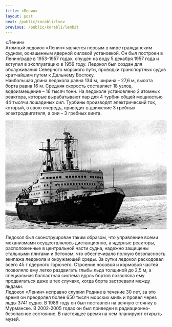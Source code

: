 ```yaml
---
title: «Ленин»
layout: post
next: /public/korabli/lvov
previous: /public/korabli/lembit
---
```


«Ленин»  
Атомный ледокол «Ленин» является первым в мире гражданским судном, оснащенным ядерной силовой установкой. Он был построен в Ленинграде в 1953-1957 годах, спущен на воду 5 декабря 1957 года и вступил в эксплуатацию в 1959 году. Ледокол был создан для обслуживания Северного морского пути, проводки транспортных судов кратчайшим путем к Дальнему Востоку.  
Наибольшая длина ледокола равна 134 м, ширина – 27,6 м, высота борта равна 16 м. Средняя скорость составляет 18 узлов, водоизмещение – 16 тысяч тонн. На ледоколе установлено 2 атомных реактора, которые вырабатывают пар для 4 турбин общей мощностью 44 тысячи лошадиных сил. Турбины производят электрический ток, который, в свою очередь, приводит в движение 3 гребных электродвигателя, а они – 3 гребных винта.   
  

![](/assets/img/Lenin.gif)  

  
Ледокол был сконструирован таким образом, что управление всеми механизмами осуществлялось дистанционно, а ядерные реакторы, расположенные в центральной части судна, надежно защищены стальными плитами и бетоном, что обеспечивало полную безопасность экипажа ледокола и окружающей среды. За сутки ледокол расходовал всего 45 г ядерного горючего. Строение носовой и кормовой частей позволяло ему легко раздвигать глыбы льда толщиной до 2,5 м, а специальная балластная система вдоль бортов позволяла ему продвигаться даже в тех случаях, когда борта застревали между льдами.   
Ледокол «Ленин» исправно служил Родине в течение 30 лет, за это время он преодолел более 650 тысяч морских миль и провел через льды 3741 судно. В 1989 году он был поставлен на вечную стоянку в Мурманске. В 2002-2005 годах он был приведен в радиационно-безопасное состояние. В настоящее время на нем планируют открыть музей.